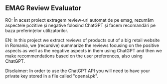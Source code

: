 ## EMAG Review Evaluator

RO:
În acest proiect extragem review-uri automat de pe emag, rezumăm aspectele pozitive și negative folosind ChatGPT și facem recomandări pe baza preferințelor utilizatorilor.

EN:
In this project we extract reviews of products out of a big retail website in Romania, we (recursive) summarize the reviews focusing on the positive aspects as well as the negative aspects in them using ChatGPT and then we make recommendations based on the user preferences, also using ChatGPT.

Disclaimer:
In order to use the ChatGPT API you will need to have your private key stored in a file called "openai.pk".
